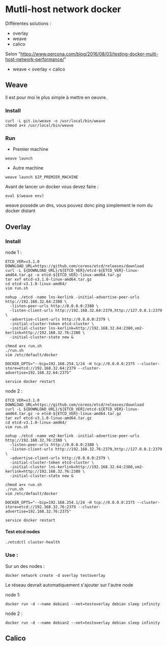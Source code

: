 # Mutli-host network docker
Différentes solutions :
* overlay
* weave
* calico

Selon "https://www.percona.com/blog/2016/08/03/testing-docker-multi-host-network-performance/"
* weave < overlay < calico

## Weave
Il est pour moi le plus simple à mettre en oeuvre.
### Install
```
curl -L git.io/weave -o /usr/local/bin/weave
chmod a+x /usr/local/bin/weave
```

### Run
- Premier machine
```
weave launch
```
- Autre machine
```
weave launch $IP_PREMIER_MACHINE
```

Avant de lancer un docker vous devez faire :
```
eval $(weave env)
```
weave posséde un dns, vous pouvez donc ping simplement le nom du docker distant


## Overlay
### Install
node 1 :
```
ETCD_VER=v3.1.0
DOWNLOAD_URL=https://github.com/coreos/etcd/releases/download
curl -L ${DOWNLOAD_URL}/${ETCD_VER}/etcd-${ETCD_VER}-linux-amd64.tar.gz -o etcd-${ETCD_VER}-linux-amd64.tar.gz
tar xvf etcd-v3.1.0-linux-amd64.tar.gz
cd etcd-v3.1.0-linux-amd64/
vim run.sh
```
```
nohup ./etcd -name lns-kerlink -initial-advertise-peer-urls http://192.168.32.64:2380 \
  -listen-peer-urls http://0.0.0.0:2380 \
  -listen-client-urls http://192.168.32.64:2379,http://127.0.0.1:2379 \
  -advertise-client-urls http://0.0.0.0:2379 \
  -initial-cluster-token etcd-cluster \
  -initial-cluster lns-kerlink=http://192.168.32.64:2380,vm2-kerlink=http://192.168.32.76:2380 \
  -initial-cluster-state new &
```
```
chmod a+x run.sh
./run.sh
vim /etc/default/docker
```
```
DOCKER_OPTS="--bip=192.168.254.1/24 -H tcp://0.0.0.0:2375 --cluster-store=etcd://192.168.32.64:2379 --cluster-advertise=192.168.32.64:2375"
```
```
service docker restart
```

node 2 :
```
ETCD_VER=v3.1.0
DOWNLOAD_URL=https://github.com/coreos/etcd/releases/download
curl -L ${DOWNLOAD_URL}/${ETCD_VER}/etcd-${ETCD_VER}-linux-amd64.tar.gz -o etcd-${ETCD_VER}-linux-amd64.tar.gz
tar xvf etcd-v3.1.0-linux-amd64.tar.gz
cd etcd-v3.1.0-linux-amd64/
vim run.sh
```
```
nohup ./etcd -name vm2-kerlink -initial-advertise-peer-urls http://192.168.32.76:2380 \
  -listen-peer-urls http://0.0.0.0:2380 \
  -listen-client-urls http://192.168.32.76:2379,http://127.0.0.1:2379 \
  -advertise-client-urls http://0.0.0.0:2379 \
  -initial-cluster-token etcd-cluster \
  -initial-cluster lns-kerlink=http://192.168.32.64:2380,vm2-kerlink=http://192.168.32.76:2380 \
  -initial-cluster-state new &
```
```
chmod a+x run.sh
./run.sh
vim /etc/default/docker
```
```
DOCKER_OPTS="--bip=192.168.254.1/24 -H tcp://0.0.0.0:2375 --cluster-store=etcd://192.168.32.76:2379 --cluster-advertise=192.168.32.76:2375"
```
```
service docker restart
```


#### Test etcd nodes
```
./etcdctl cluster-health
```

### Use :
Sur un des nodes :
```
docker network create -d overlay testoverlay
```
Le réseau devrait automatiquement s'ajouter sur l'autre node

node 1:
```
docker run -d --name debian1 --net=testoverlay debian sleep infinity
```

node 2 :
```
docker run -d --name debian2 --net=testoverlay debian sleep infinity
```

## Calico
